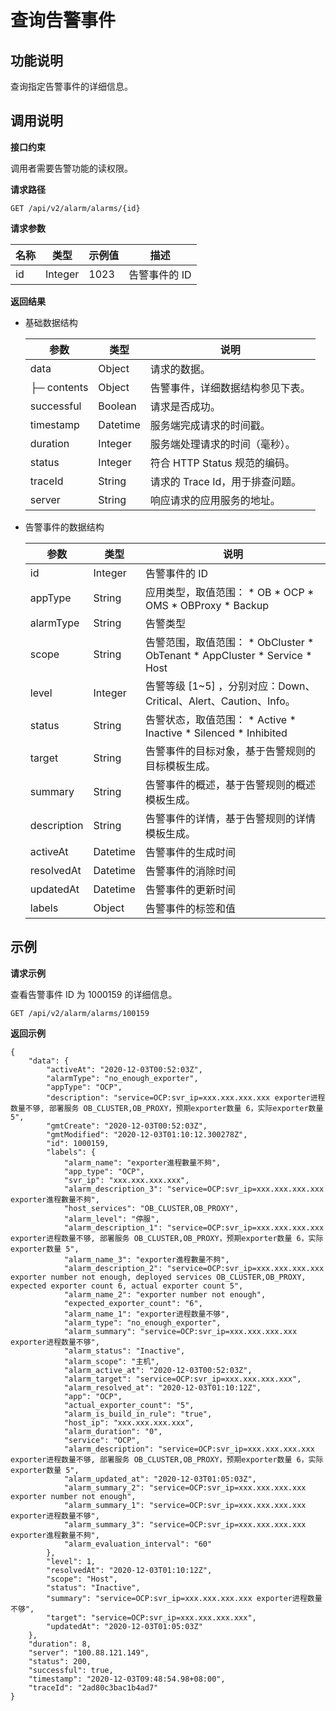 查询告警事件 
===========================



**功能说明** 
-----------------------------

查询指定告警事件的详细信息。

**调用说明** 
-----------------------------

**接口约束** 

调用者需要告警功能的读权限。

**请求路径** 

`GET /api/v2/alarm/alarms/{id}`

**请求参数** 


| 名称 |   类型    | 示例值  |    描述    |
|----|---------|------|----------|
| id | Integer | 1023 | 告警事件的 ID |



**返回结果** 

* 基础数据结构

  

  |     参数      |    类型    |          说明           |
  |-------------|----------|-----------------------|
  | data        | Object   | 请求的数据。                |
  | ├─ contents | Object   | 告警事件，详细数据结构参见下表。      |
  | successful  | Boolean  | 请求是否成功。               |
  | timestamp   | Datetime | 服务端完成请求的时间戳。          |
  | duration    | Integer  | 服务端处理请求的时间（毫秒）。       |
  | status      | Integer  | 符合 HTTP Status 规范的编码。 |
  | traceId     | String   | 请求的 Trace Id，用于排查问题。  |
  | server      | String   | 响应请求的应用服务的地址。         |

  

* 告警事件的数据结构

  

  |     参数      |    类型    |                                                                                                                                        说明                                                                                                                                        |
  |-------------|----------|----------------------------------------------------------------------------------------------------------------------------------------------------------------------------------------------------------------------------------------------------------------------------------|
  | id          | Integer  | 告警事件的 ID                                                                                                                                                                                                                                                                         |
  | appType     | String   | 应用类型，取值范围： * OB   * OCP   * OMS   * OBProxy   * Backup                     |
  | alarmType   | String   | 告警类型                                                                                                                                                                                                                                                                             |
  | scope       | String   | 告警范围，取值范围： * ObCluster   * ObTenant   * AppCluster   * Service   * Host    |
  | level       | Integer  | 告警等级 [1\~5\] ，分别对应：Down、Critical、Alert、Caution、Info。                                                                                                                                                                                                                            |
  | status      | String   | 告警状态，取值范围： * Active   * Inactive   * Silenced   * Inhibited                                                 |
  | target      | String   | 告警事件的目标对象，基于告警规则的目标模板生成。                                                                                                                                                                                                                                                         |
  | summary     | String   | 告警事件的概述，基于告警规则的概述模板生成。                                                                                                                                                                                                                                                           |
  | description | String   | 告警事件的详情，基于告警规则的详情模板生成。                                                                                                                                                                                                                                                           |
  | activeAt    | Datetime | 告警事件的生成时间                                                                                                                                                                                                                                                                        |
  | resolvedAt  | Datetime | 告警事件的消除时间                                                                                                                                                                                                                                                                        |
  | updatedAt   | Datetime | 告警事件的更新时间                                                                                                                                                                                                                                                                        |
  | labels      | Object   | 告警事件的标签和值                                                                                                                                                                                                                                                                        |

  




**示例** 
---------------------------

**请求示例** 

查看告警事件 ID 为 1000159 的详细信息。

```code
GET /api/v2/alarm/alarms/100159
```



**返回示例** 

```code
{
    "data": {
        "activeAt": "2020-12-03T00:52:03Z",
        "alarmType": "no_enough_exporter",
        "appType": "OCP",
        "description": "service=OCP:svr_ip=xxx.xxx.xxx.xxx exporter进程数量不够, 部署服务 OB_CLUSTER,OB_PROXY，预期exporter数量 6，实际exporter数量 5",
        "gmtCreate": "2020-12-03T00:52:03Z",
        "gmtModified": "2020-12-03T01:10:12.300278Z",
        "id": 1000159,
        "labels": {
            "alarm_name": "exporter進程數量不夠",
            "app_type": "OCP",
            "svr_ip": "xxx.xxx.xxx.xxx",
            "alarm_description_3": "service=OCP:svr_ip=xxx.xxx.xxx.xxx exporter進程數量不夠",
            "host_services": "OB_CLUSTER,OB_PROXY",
            "alarm_level": "停服",
            "alarm_description_1": "service=OCP:svr_ip=xxx.xxx.xxx.xxx exporter进程数量不够, 部署服务 OB_CLUSTER,OB_PROXY，预期exporter数量 6，实际exporter数量 5",
            "alarm_name_3": "exporter進程數量不夠",
            "alarm_description_2": "service=OCP:svr_ip=xxx.xxx.xxx.xxx exporter number not enough, deployed services OB_CLUSTER,OB_PROXY,  expected exporter count 6, actual exporter count 5",
            "alarm_name_2": "exporter number not enough",
            "expected_exporter_count": "6",
            "alarm_name_1": "exporter进程数量不够",
            "alarm_type": "no_enough_exporter",
            "alarm_summary": "service=OCP:svr_ip=xxx.xxx.xxx.xxx exporter进程数量不够",
            "alarm_status": "Inactive",
            "alarm_scope": "主机",
            "alarm_active_at": "2020-12-03T00:52:03Z",
            "alarm_target": "service=OCP:svr_ip=xxx.xxx.xxx.xxx",
            "alarm_resolved_at": "2020-12-03T01:10:12Z",
            "app": "OCP",
            "actual_exporter_count": "5",
            "alarm_is_build_in_rule": "true",
            "host_ip": "xxx.xxx.xxx.xxx",
            "alarm_duration": "0",
            "service": "OCP",
            "alarm_description": "service=OCP:svr_ip=xxx.xxx.xxx.xxx exporter进程数量不够, 部署服务 OB_CLUSTER,OB_PROXY，预期exporter数量 6，实际exporter数量 5",
            "alarm_updated_at": "2020-12-03T01:05:03Z",
            "alarm_summary_2": "service=OCP:svr_ip=xxx.xxx.xxx.xxx exporter number not enough",
            "alarm_summary_1": "service=OCP:svr_ip=xxx.xxx.xxx.xxx exporter进程数量不够",
            "alarm_summary_3": "service=OCP:svr_ip=xxx.xxx.xxx.xxx exporter進程數量不夠",
            "alarm_evaluation_interval": "60"
        },
        "level": 1,
        "resolvedAt": "2020-12-03T01:10:12Z",
        "scope": "Host",
        "status": "Inactive",
        "summary": "service=OCP:svr_ip=xxx.xxx.xxx.xxx exporter进程数量不够",
        "target": "service=OCP:svr_ip=xxx.xxx.xxx.xxx",
        "updatedAt": "2020-12-03T01:05:03Z"
    },
    "duration": 8,
    "server": "100.88.121.149",
    "status": 200,
    "successful": true,
    "timestamp": "2020-12-03T09:48:54.98+08:00",
    "traceId": "2ad80c3bac1b4ad7"
}
```


